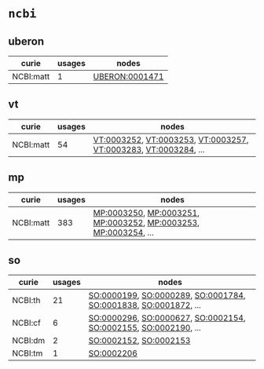 # `ncbi`

## uberon

| curie     |   usages | nodes                                                           |
|-----------|----------|-----------------------------------------------------------------|
| NCBI:matt |        1 | [UBERON:0001471](http://purl.obolibrary.org/obo/UBERON_0001471) |

## vt

| curie     |   usages | nodes                                                                                                                                                                                                                                                                                            |
|-----------|----------|--------------------------------------------------------------------------------------------------------------------------------------------------------------------------------------------------------------------------------------------------------------------------------------------------|
| NCBI:matt |       54 | [VT:0003252](http://purl.obolibrary.org/obo/VT_0003252), [VT:0003253](http://purl.obolibrary.org/obo/VT_0003253), [VT:0003257](http://purl.obolibrary.org/obo/VT_0003257), [VT:0003283](http://purl.obolibrary.org/obo/VT_0003283), [VT:0003284](http://purl.obolibrary.org/obo/VT_0003284), ... |

## mp

| curie     |   usages | nodes                                                                                                                                                                                                                                                                                            |
|-----------|----------|--------------------------------------------------------------------------------------------------------------------------------------------------------------------------------------------------------------------------------------------------------------------------------------------------|
| NCBI:matt |      383 | [MP:0003250](http://purl.obolibrary.org/obo/MP_0003250), [MP:0003251](http://purl.obolibrary.org/obo/MP_0003251), [MP:0003252](http://purl.obolibrary.org/obo/MP_0003252), [MP:0003253](http://purl.obolibrary.org/obo/MP_0003253), [MP:0003254](http://purl.obolibrary.org/obo/MP_0003254), ... |

## so

| curie   |   usages | nodes                                                                                                                                                                                                                                                                                            |
|---------|----------|--------------------------------------------------------------------------------------------------------------------------------------------------------------------------------------------------------------------------------------------------------------------------------------------------|
| NCBI:th |       21 | [SO:0000199](http://purl.obolibrary.org/obo/SO_0000199), [SO:0000289](http://purl.obolibrary.org/obo/SO_0000289), [SO:0001784](http://purl.obolibrary.org/obo/SO_0001784), [SO:0001838](http://purl.obolibrary.org/obo/SO_0001838), [SO:0001872](http://purl.obolibrary.org/obo/SO_0001872), ... |
| NCBI:cf |        6 | [SO:0000296](http://purl.obolibrary.org/obo/SO_0000296), [SO:0000627](http://purl.obolibrary.org/obo/SO_0000627), [SO:0002154](http://purl.obolibrary.org/obo/SO_0002154), [SO:0002155](http://purl.obolibrary.org/obo/SO_0002155), [SO:0002190](http://purl.obolibrary.org/obo/SO_0002190), ... |
| NCBI:dm |        2 | [SO:0002152](http://purl.obolibrary.org/obo/SO_0002152), [SO:0002153](http://purl.obolibrary.org/obo/SO_0002153)                                                                                                                                                                                 |
| NCBI:tm |        1 | [SO:0002206](http://purl.obolibrary.org/obo/SO_0002206)                                                                                                                                                                                                                                          |


